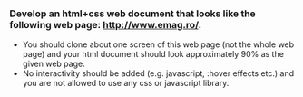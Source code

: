 ### Develop an html+css web document that looks like the following web page: http://www.emag.ro/.

- You should clone about one screen of this web page (not the whole web page) and your html document should look approximately 90% as the given web page.
- No interactivity should be added (e.g. javascript, :hover effects etc.) and you are not allowed to use any css or javascript library.